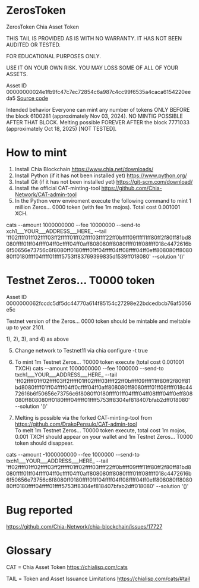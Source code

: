 # ZerosToken
ZerosToken Chia Asset Token

THIS TAIL IS PROVIDED AS IS WITH NO WARRANTY. IT HAS NOT BEEN AUDITED OR TESTED. 

FOR EDUCATIONAL PURPOSES ONLY. 

USE IT ON YOUR OWN RISK. YOU MAY LOSS SOME OF ALL OF YOUR ASSETS.

Asset ID 00000000024e1fb9fc47c7ec72854c6a987c4cc99f6535a4caca6154220eeda5
[Source code][source_code_link]

Intended behavior
      Everyone can mint any number of tokens ONLY BEFORE the block 6100281 (approximately Nov 03, 2024). NO MINTIG POSSIBLE AFTER THAT BLOCK. 
      Melting possible FOREVER AFTER the block 7771033 (approximately Oct 18, 2025) [NOT TESTED].

# How to mint

1) Install Chia Blockchain https://www.chia.net/downloads/
2) Install Python (if it has not been installed yet) https://www.python.org/
3) Install Git (if it has not been installed yet) https://git-scm.com/download/
4) Install the official CAT-minting-tool https://github.com/Chia-Network/CAT-admin-tool
5) In the Python venv enviroment execute the following command to mint 1 million Zeros... 0000 token (with fee 1m mojos). Total cost 0.001001 XCH.

cats --amount 1000000000 --fee 10000000 --send-to xch1___YOUR___ADDRESS___HERE_ --tail 'ff02ffff01ff02ffff03ff2fffff01ff02ffff03ffff22ff0bffff09ffff11ff80ff2f80ff81bd8080ffff01ff04ffff04ff0cffff04ff0aff808080ff8080ffff01ff08ffff018c4472616b6f50656e73756c6f8080ff0180ffff01ff04ffff04ff08ffff04ff0eff808080ff808080ff0180ffff04ffff01ffff5753ff83769399835d1539ff018080' --solution '()'

# Testnet Zeros... T0000 token

Asset ID 0000000062fccdc5df5dc44770a614f85154c27298e22bdcedbcb76af5056e5c

Testnet version of the Zeros... 0000 token should be mintable and meltable up to year 2101. 


1), 2), 3), and 4) as above

5) Change network to Testnet11 via chia configure -t true
6) To mint 1m Testnet Zeros... T0000 token execute (total cost 0.001001 TXCH)
cats --amount 1000000000 --fee 1000000 --send-to txch1___YOUR___ADDRESS___HERE_ --tail 'ff02ffff01ff02ffff03ff2fffff01ff02ffff03ffff22ff0bffff09ffff11ff80ff2f80ff81bd8080ffff01ff04ffff04ff0cffff04ff0aff808080ff8080ffff01ff08ffff018c4472616b6f50656e73756c6f8080ff0180ffff01ff04ffff04ff08ffff04ff0eff808080ff808080ff0180ffff04ffff01ffff5753ff8304ef818407bfab2dff018080' --solution '()'

7) Melting is possible via the forked CAT-minting-tool from https://github.com/DrakoPensulo/CAT-admin-tool  
To melt 1m Testnet Zeros... T0000 token execute, total cost 1m mojos, 0.001 TXCH should appear on your wallet and 1m Testnet Zeros... T0000 token should disappear.

cats --amount -1000000000 --fee 1000000 --send-to txch1___YOUR___ADDRESS___HERE_ --tail 'ff02ffff01ff02ffff03ff2fffff01ff02ffff03ffff22ff0bffff09ffff11ff80ff2f80ff81bd8080ffff01ff04ffff04ff0cffff04ff0aff808080ff8080ffff01ff08ffff018c4472616b6f50656e73756c6f8080ff0180ffff01ff04ffff04ff08ffff04ff0eff808080ff808080ff0180ffff04ffff01ffff5753ff8304ef818407bfab2dff018080' --solution '()'

# Bug reported

https://github.com/Chia-Network/chia-blockchain/issues/17727

# Glossary

CAT = Chia Asset Token https://chialisp.com/cats

TAIL = Token and Asset Issuance Limitations https://chialisp.com/cats/#tail


[source_code_link]: https://github.com/DrakoPensulo/ZerosToken/blob/main/src/ZeroToken.clsp
